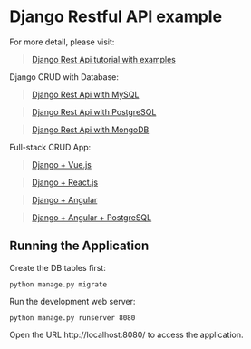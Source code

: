 # Django Restful API example

For more detail, please visit:
> [Django Rest Api tutorial with examples](https://bezkoder.com/django-rest-api/)

Django CRUD with Database:
> [Django Rest Api with MySQL](https://bezkoder.com/django-crud-mysql-rest-framework/)

> [Django Rest Api with PostgreSQL](https://bezkoder.com/django-postgresql-crud-rest-framework/)

> [Django Rest Api with MongoDB](https://bezkoder.com/django-mongodb-crud-rest-framework/)

Full-stack CRUD App:
> [Django + Vue.js](https://bezkoder.com/django-vue-js-rest-framework/)

> [Django + React.js](https://bezkoder.com/django-react-axios-rest-framework/)

> [Django + Angular](https://bezkoder.com/django-angular-10-crud-rest-framework/)

> [Django + Angular + PostgreSQL](https://bezkoder.com/django-angular-postgresql/)

## Running the Application

Create the DB tables first:
```
python manage.py migrate
```
Run the development web server:
```
python manage.py runserver 8080
```
Open the URL http://localhost:8080/ to access the application.